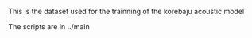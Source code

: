 This is the dataset used for the trainning of the korebaju acoustic model

The scripts are in ../main